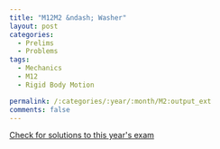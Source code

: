 ```yaml
---
title: "M12M2 &ndash; Washer"
layout: post
categories:
  - Prelims
  - Problems
tags:
  - Mechanics
  - M12
  - Rigid Body Motion

permalink: /:categories/:year/:month/M2:output_ext
comments: false
---
```

<object data="2012M2M.pdf" type="application/pdf" width="100%" height="500"></object>
<div class="message"><a href='https://princetonprelim.com/prelim/28/'>Check for solutions to this year's exam</a></div>